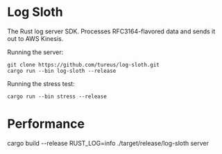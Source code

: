 Log Sloth
===

The Rust log server SDK. Processes RFC3164-flavored data and sends it out to AWS Kinesis.

Running the server:

    git clone https://github.com/tureus/log-sloth.git
    cargo run --bin log-sloth --release

Running the stress test:

    cargo run --bin stress --release

Performance
===

  cargo build --release
  RUST_LOG=info ./target/release/log-sloth server
